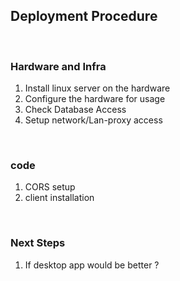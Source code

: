 ## Deployment Procedure

<br />

### Hardware and Infra

1. Install linux server on the hardware
2. Configure the hardware for usage
3. Check Database Access
4. Setup network/Lan-proxy access

<br />

### code

1. CORS setup
2. client installation

<br />

### Next Steps

1. If desktop app would be better ?
